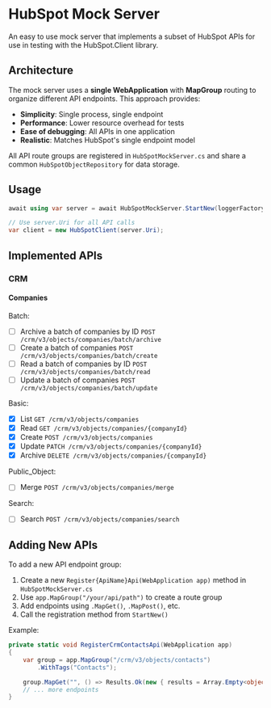 # HubSpot Mock Server

An easy to use mock server that implements a subset of HubSpot APIs
for use in testing with the HubSpot.Client library.

## Architecture

The mock server uses a **single WebApplication** with **MapGroup** routing to organize different API endpoints. This approach provides:

- **Simplicity**: Single process, single endpoint
- **Performance**: Lower resource overhead for tests
- **Ease of debugging**: All APIs in one application
- **Realistic**: Matches HubSpot's single endpoint model

All API route groups are registered in `HubSpotMockServer.cs` and share a common `HubSpotObjectRepository` for data storage.

## Usage

```csharp
await using var server = await HubSpotMockServer.StartNew(loggerFactory);

// Use server.Uri for all API calls
var client = new HubSpotClient(server.Uri);
```

## Implemented APIs

### CRM

#### Companies

Batch:

- [ ] Archive a batch of companies by ID `POST /crm/v3/objects/companies/batch/archive`
- [ ] Create a batch of companies `POST /crm/v3/objects/companies/batch/create`
- [ ] Read a batch of companies by ID `POST /crm/v3/objects/companies/batch/read`
- [ ] Update a batch of companies `POST /crm/v3/objects/companies/batch/update`

Basic:

- [x] List `GET /crm/v3/objects/companies`
- [x] Read `GET /crm/v3/objects/companies/{companyId}`
- [x] Create `POST /crm/v3/objects/companies`
- [x] Update `PATCH /crm/v3/objects/companies/{companyId}`
- [x] Archive `DELETE /crm/v3/objects/companies/{companyId}`

Public_Object:

- [ ] Merge `POST /crm/v3/objects/companies/merge`

Search:

- [ ] Search `POST /crm/v3/objects/companies/search`

## Adding New APIs

To add a new API endpoint group:

1. Create a new `Register{ApiName}Api(WebApplication app)` method in `HubSpotMockServer.cs`
2. Use `app.MapGroup("/your/api/path")` to create a route group
3. Add endpoints using `.MapGet()`, `.MapPost()`, etc.
4. Call the registration method from `StartNew()`

Example:

```csharp
private static void RegisterCrmContactsApi(WebApplication app)
{
    var group = app.MapGroup("/crm/v3/objects/contacts")
        .WithTags("Contacts");

    group.MapGet("", () => Results.Ok(new { results = Array.Empty<object>() }));
    // ... more endpoints
}
```
